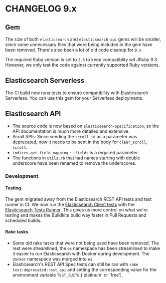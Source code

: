 # CHANGELOG 9.x

## Gem

The size of both `elasticsearch` and `elasticsearch-api` gems will be smaller, since some unnecessary files that were being included in the gem have been removed. There's also been a lot of old code cleanup for `9.x`.

The required Ruby version is set to `2.6` to keep compatiblity wit JRuby 9.3. However, we only test the code against currently supported Ruby versions.

## Elasticsearch Serverless

The CI build now runs tests to ensure compatibility with Elasticsearch Serverless. You can use this gem for your Serverless deployments.

## Elasticsearch API

* The source code is now based on `elasticsearch-specification`, so the API documentation is much more detailed and extensive.
* Scroll APIs: Since sending the `scroll_id` as a parameter was deprecated, now it needs to be sent in the body for `clear_scroll`, `scroll`.
* `indices.get_field_mapping` - `:fields` is a required parameter.
* The functions in `utils.rb` that had names starting with double underscore have been renamed to remove the underscores.

### Development

#### Testing

The gem migrated away from the Elasticsearch REST API tests and test runner in CI. We now run the [Elasticsearch Client tests](https://github.com/elastic/elasticsearch-clients-tests/) with the [Elasticsearch Tests Runner](https://github.com/elastic/es-test-runner-ruby). This gives us more control on what we're testing and makes the Buildkite build way faster in Pull Requests and scheduled builds.

#### Rake tasks

* Some old rake tasks that were not being used have been removed. The rest were streamlined, the `es` namespace has been streamlined to make it easier to run Elasticsearch with Docker during development. The `docker` namespace was merged into `es`.
* Elasticsearch's REST API Spec tests can still be ran with `rake test:deprecated:rest_api` and setting the corresponding value for the environment variable `TEST_SUITE` ('platinum' or 'free').

